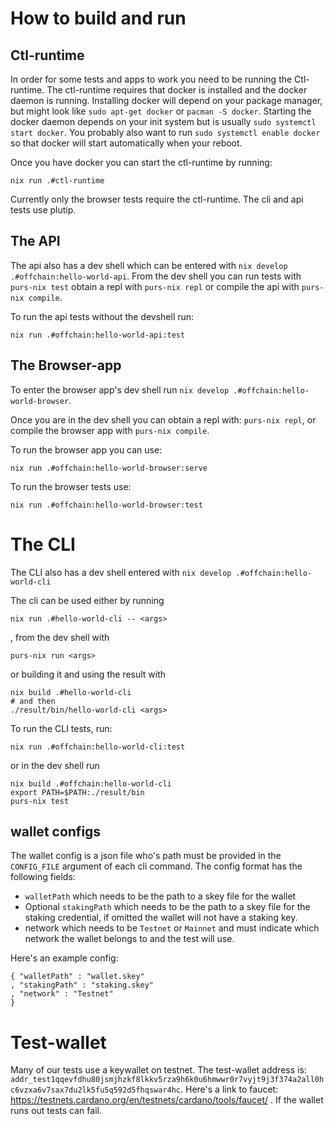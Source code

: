 # How to build and run

## Ctl-runtime

In order for some tests and apps to work you need to be running the Ctl-runtime.
The ctl-runtime requires that docker is installed and the docker daemon is running.
Installing docker will depend on your package manager, but might look like `sudo apt-get docker` or `pacman -S docker`.
Starting the docker daemon depends on your init system but is usually `sudo systemctl start docker`.
You probably also want to run `sudo systemctl enable docker` so that docker will start automatically when your reboot.

Once you have docker you can start the ctl-runtime by running:

```
nix run .#ctl-runtime
```

Currently only the browser tests require the ctl-runtime.
The cli and api tests use plutip.

## The API

The api also has a dev shell which can be entered with `nix develop .#offchain:hello-world-api`.
From the dev shell you can run tests with `purs-nix test` obtain a repl with `purs-nix repl` or compile the api with `purs-nix compile`.

To run the api tests without the devshell run:
```
nix run .#offchain:hello-world-api:test
```

## The Browser-app

To enter the browser app's dev shell run `nix develop .#offchain:hello-world-browser`.

Once you are in the dev shell you can obtain a repl with: `purs-nix repl`, or compile the browser app with `purs-nix compile`.

To run the browser app you can use:
```
nix run .#offchain:hello-world-browser:serve
```

To run the browser tests use:
```
nix run .#offchain:hello-world-browser:test
```

# The CLI

The CLI also has a dev shell entered with `nix develop .#offchain:hello-world-cli`

The cli can be used either by running
```
nix run .#hello-world-cli -- <args>
```
, from the dev shell with
```
purs-nix run <args>
```
or building it and using the result with
```
nix build .#hello-world-cli
# and then
./result/bin/hello-world-cli <args>
```

To run the CLI tests, run:
```
nix run .#offchain:hello-world-cli:test
```
or in the dev shell run
```
nix build .#offchain:hello-world-cli
export PATH=$PATH:./result/bin
purs-nix test
```

## wallet configs

The wallet config is a json file who's path must be provided in the `CONFIG_FILE` argument of each cli command.
The config format has the following fields:
- `walletPath` which needs to be the path to a skey file for the wallet
- Optional `stakingPath` which needs to be the path to a skey file for the staking credential, if omitted the wallet will not have a staking key.
- network which needs to be `Testnet` or `Mainnet` and must indicate which network the wallet belongs to and the test will use.

Here's an example config:
```
{ "walletPath" : "wallet.skey"
, "stakingPath" : "staking.skey"
, "network" : "Testnet"
}
```

# Test-wallet

Many of our tests use a keywallet on testnet.
The test-wallet address is:
`addr_test1qqevfdhu80jsmjhzkf8lkkv5rza9h6k0u6hmwwr0r7vyjt9j3f374a2all0hc6vzxa6v7sax7du2lk5fu5q592d5fhqswar4hc`.
Here's a link to faucet: https://testnets.cardano.org/en/testnets/cardano/tools/faucet/ .
If the wallet runs out tests can fail.

